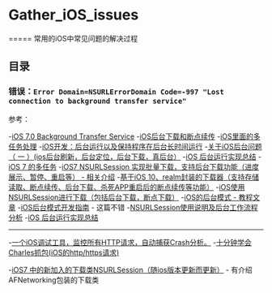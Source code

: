 # Gather_iOS_issues



=====
常用的iOS中常见问题的解决过程


## 目录
 
### 错误：`Error Domain=NSURLErrorDomain Code=-997 "Lost connection to background transfer service"`

参考：

-[iOS 7.0 Background Transfer Service](http://blog.csdn.net/jackfengji/article/details/17607709)
-[iOS后台下载和断点续传](http://szuwest.github.io/ioshou-tai-xia-zai-he-duan-dian-xu-chuan.html)
-[iOS里面的多任务处理](http://www.jianshu.com/p/fba01d38e826)
-[iOS开发：后台运行以及保持程序在后台长时间运行](http://www.jianshu.com/p/174fd2673897)
-[关于iOS后台问题（ 一 ）(ios后台刷新，后台定位，后台下载，真后台）](http://www.cnblogs.com/Neo-joke/p/4019677.html)
-[iOS 后台运行实现总结](http://www.jianshu.com/p/d3e279de2e32)
-[iOS 7 的多任务](https://objccn.io/issue-5-5/)
-[iOS7 NSURLSession 实现批量下载，支持后台下载功能（进度展示、暂停、重启等） - 相关介绍](https://github.com/kingundertree/XZDownloadTask)
-[基于iOS 10、realm封装的下载器（支持存储读取、断点续传、后台下载、杀死APP重启后的断点续传等功能）](http://codecloud.net/106111.html)
-[iOS使用NSURLSession进行下载（包括后台下载，断点下载）](http://www.jianshu.com/p/1211cf99dfc3)
-[iOS的后台模式 - 教程文章](http://andrew-anlu.github.io/blog/2016/12/23/iosde-hou-tai-mo-shi/)
-[iOS后台模式开发指南](https://github.com/hehonghui/iOS-tech-frontier/blob/master/issue-3/iOS%E5%90%8E%E5%8F%B0%E6%A8%A1%E5%BC%8F%E5%BC%80%E5%8F%91%E6%8C%87%E5%8D%97.md) - 这篇不错
-[NSURLSession使用说明及后台工作流程分析](http://www.cocoachina.com/ios/20131106/7304.html)
-[iOS 后台运行实现总结](http://www.jianshu.com/p/d3e279de2e32#)


-----

-[一个iOS调试工具，监控所有HTTP请求，自动捕获Crash分析。](https://github.com/JxbSir/JxbDebugTool)
-[十分钟学会Charles抓包(iOS的http/https请求)](http://www.jianshu.com/p/5539599c7a25#)

-[iOS7 中的新加入的下载类NSURLSession（随ios版本更新而更新）](http://www.cnblogs.com/breezemist/p/3471203.html) - 有介绍AFNetworking包装的下载类






 

